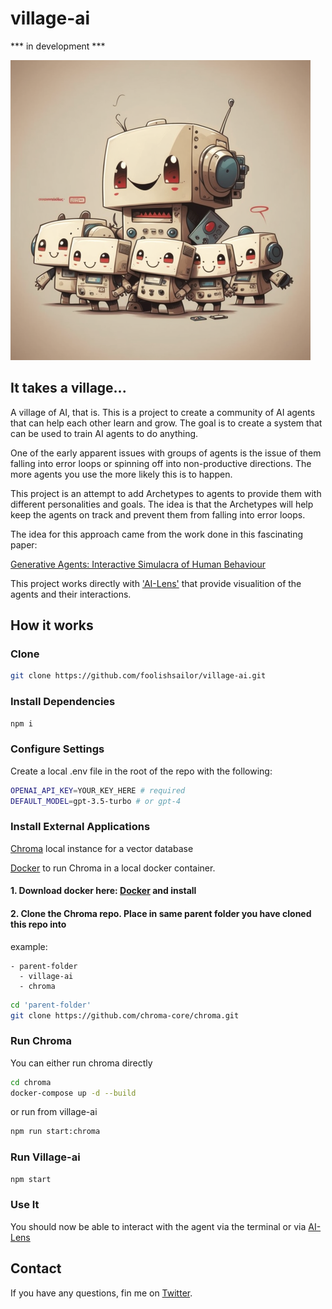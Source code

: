 # village-ai
*** in development ***

![village-ai](./public/village-ai.png)

## It takes a village...

A village of AI, that is. This is a project to create a community of AI agents that can help each other learn and grow. The goal is to create a system that can be used to train AI agents to do anything.

One of the early apparent issues with groups of agents is the issue of them falling into error loops or spinning off into non-productive directions. The more agents you use the more likely this is to happen.

This project is an attempt to add Archetypes to agents to provide them with different personalities and goals. The idea is that the Archetypes will help keep the agents on track and prevent them from falling into error loops.

The idea for this approach came from the work done in this fascinating paper:

[Generative Agents: Interactive Simulacra of Human Behaviour](https://arxiv.org/pdf/2304.03442.pdf)

This project works directly with ['AI-Lens'](https://github.com/foolishsailor/ai-lens) that provide visualition of the agents and their interactions.

## How it works

### Clone

```bash
git clone https://github.com/foolishsailor/village-ai.git
```

### Install Dependencies

```bash
npm i
```

### Configure Settings

Create a local .env file in the root of the repo with the following:

```bash
OPENAI_API_KEY=YOUR_KEY_HERE # required
DEFAULT_MODEL=gpt-3.5-turbo # or gpt-4
```

### Install External Applications

[Chroma](https://www.trychroma.com/) local instance for a vector database

[Docker](https://www.docker.com/) to run Chroma in a local docker container.

#### 1. Download docker here: [Docker](https://www.docker.com/) and install

#### 2. Clone the Chroma repo. Place in same parent folder you have cloned this repo into

example:

```
- parent-folder
  - village-ai
  - chroma
```

```bash
cd 'parent-folder'
git clone https://github.com/chroma-core/chroma.git
```

### Run Chroma

You can either run chroma directly

```bash
cd chroma
docker-compose up -d --build
```

or run from village-ai

```bash
npm run start:chroma
```

### Run Village-ai

```bash
npm start
```

### Use It

You should now be able to interact with the agent via the terminal or via [AI-Lens](https://github.com/foolishsailor/ai-lens)

## Contact

If you have any questions, fin me on [Twitter](https://twitter.com/foolishsailor).
